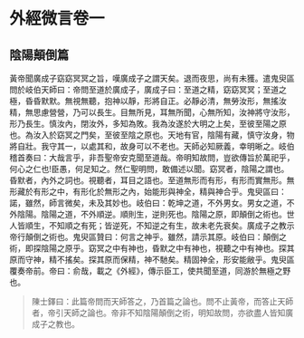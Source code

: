 # 外經微言卷一

## 陰陽顛倒篇
黃帝聞廣成子窈窈冥冥之旨，嘆廣成子之謂天矣。退而夜思，尚有未獲。遣鬼臾區問於岐伯天師曰：帝問至道於廣成子，廣成子曰：至道之精，窈窈冥冥；至道之極，昏昏默默。無視無聽，抱神以靜，形將自正。必靜必清，無勞汝形，無搖汝精，無思慮營營，乃可以長生。目無所見，耳無所聞，心無所知，汝神將守汝形，形乃長生。慎汝內，閉汝外，多知為敗。我為汝遂於大明之上矣，至彼至陽之原也。為汝入於窈冥之門矣，至彼至陰之原也。天地有官，陰陽有藏，慎守汝身，物將自壯。我守其一，以處其和，故身可以不老也。天師必知厥義，幸明晰之。岐伯稽首奏曰：大哉言乎，非吾聖帝安克聞至道哉。帝明知故問，豈欲傳旨於萬祀乎，何心之仁也!臣愚，何足知之。然仁聖明問，敢備述以聞。窈冥者，陰陽之謂也。昏默者，內外之詞也。視聽者，耳目之語也。至道無形而有形，有形而實無形。無形藏於有形之中，有形化於無形之內，始能形與神全，精與神合乎。鬼臾區曰：諾，雖然，師言微矣，未及其妙也。岐伯曰：乾坤之道，不外男女。男女之道，不外陰陽。陰陽之道，不外順逆。順則生，逆則死也。陰陽之原，即顛倒之術也。世人皆順生，不知順之有死；皆逆死，不知逆之有生，故未老先衰矣。廣成子之教示帝行顛倒之術也。鬼臾區贊曰：何言之神乎。雖然，請示其原。岐伯曰：顛倒之術，即探陰陽之原乎。窈冥之中有神也，昏默之中有神也，視聽之中有神也。探其原而守神，精不搖矣。探其原而保精，神不馳矣。精固神全，形安能敝乎。鬼臾區覆奏帝前。帝曰：俞哉，載之《外經》，傳示臣工，使共聞至道，同游於無極之野也。

> 陳士鐸曰：此篇帝問而天師答之，乃首篇之論也。問不止黃帝，而答止天師者，帝引天師之論也。帝非不知陰陽顛倒之術，明知故問，亦欲盡人皆知廣成子之教也。